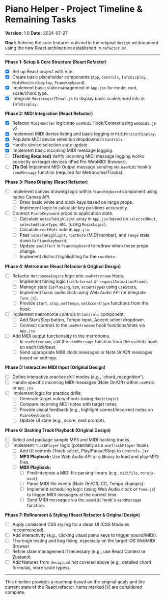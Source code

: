 # Piano Helper - Project Timeline & Remaining Tasks

**Version:** 1.0
**Date:** 2024-07-27

**Goal:** Achieve the core features outlined in the original `design.md` document using the new React architecture established in `refactor.md`.

--- 

**Phase 1: Setup & Core Structure (React Refactor)**

*   [x] Set up React project with Vite.
*   [x] Create basic placeholder components (`App`, `Controls`, `InfoDisplay`, `MidiMonitorDisplay`, `PianoKeyboard`).
*   [x] Implement basic state management in `App.jsx` for mode, root, scale/chord type.
*   [x] Integrate `MusicLogic`/`Tonal.js` to display basic scale/chord info in `InfoDisplay`.

**Phase 2: MIDI Integration (React Refactor)**

*   [x] Refactor `MidiHandler` logic into `useMidi` Hook/Context using `webmidi.js` v2.
*   [x] Implement MIDI device listing and basic logging in `MidiMonitorDisplay`.
*   [x] Populate MIDI device selection dropdowns in `Controls`.
*   [x] Handle device selection state update.
*   [x] Implement basic incoming MIDI message logging.
*   [ ] **(Testing Required)** Verify incoming MIDI message logging works correctly on target devices (iPad Pro WebMIDI Browser).
*   [ ] **(To Do)** Implement MIDI Output message sending via `useMidi` hook's `sendMessage` function (required for Metronome/Tracks).

**Phase 3: Piano Display (React Refactor)**

*   [ ] Implement canvas drawing logic within `PianoKeyboard` component using native Canvas API.
    *   [ ] Draw basic white and black keys based on range props.
    *   [ ] Implement logic to calculate key positions accurately.
*   [ ] Connect `PianoKeyboard` props to application state.
    *   [ ] Calculate `notesToHighlight` array in `App.jsx` based on `selectedRoot`, `selectedScaleType`, etc. (using `MusicLogic`).
    *   [ ] Calculate `rootMidi` note in `App.jsx`.
    *   [ ] Pass `notesToHighlight`, `rootNote` (MIDI number), and `range` state down to `PianoKeyboard`.
    *   [ ] Update `useEffect` in `PianoKeyboard` to redraw when these props change.
    *   [ ] Implement distinct highlighting for the `rootNote`.

**Phase 4: Metronome (React Refactor & Original Design)**

*   [ ] Refactor `MetronomeEngine` logic into `useMetronome` Hook.
    *   [ ] Implement timing logic (`setInterval` or `requestAnimationFrame`).
    *   [ ] Manage state (`isPlaying`, `bpm`, `accentType`) using `useState`.
    *   [ ] Implement basic audio click using Web Audio API (or integrate `Tone.js`).
    *   [ ] Provide `start`, `stop`, `setTempo`, `setAccentType` functions from the hook.
*   [ ] Implement metronome controls in `Controls` component.
    *   [ ] Add Start/Stop button, Tempo input, Accent select dropdown.
    *   [ ] Connect controls to the `useMetronome` hook functions/state via `App.jsx`.
*   [ ] Add MIDI output functionality to the metronome.
    *   [ ] In `useMetronome`, call the `sendMessage` function from the `useMidi` hook on each tick/beat.
    *   [ ] Send appropriate MIDI clock messages or Note On/Off messages based on settings.

**Phase 5: Interactive MIDI Input (Original Design)**

*   [ ] Define interactive practice drill modes (e.g., 'chord_recognition').
*   [ ] Handle specific incoming MIDI messages (Note On/Off) within `useMidi` or `App.jsx`.
*   [ ] Implement logic for practice drills:
    *   [ ] Generate target notes/chords (using `MusicLogic`).
    *   [ ] Compare incoming MIDI notes with target notes.
    *   [ ] Provide visual feedback (e.g., highlight correct/incorrect notes on `PianoKeyboard`).
    *   [ ] Update UI state (e.g., score, next prompt).

**Phase 6: Backing Track Playback (Original Design)**

*   [ ] Select and package sample MP3 and MIDI backing tracks.
*   [ ] Implement `TrackPlayer` logic (potentially as a `useTrackPlayer` hook).
    *   [ ] Add UI controls (Track select, Play/Pause/Stop) to `Controls.jsx`.
    *   [ ] **MP3 Playback:** Use Web Audio API or a library to load and play MP3 files.
    *   [ ] **MIDI Playback:** 
        *   [ ] Find/integrate a MIDI file parsing library (e.g., `midifile`, `tonejs-midi`).
        *   [ ] Parse MIDI file events (Note On/Off, CC, Tempo changes).
        *   [ ] Implement scheduling logic (using Web Audio clock or `Tone.js`) to trigger MIDI messages at the correct time.
        *   [ ] Send MIDI messages via the `useMidi` hook's `sendMessage` function.

**Phase 7: Refinement & Styling (React Refactor & Original Design)**

*   [ ] Apply consistent CSS styling for a clean UI (CSS Modules recommended).
*   [ ] Add interactivity (e.g., clicking visual piano keys to trigger sound/MIDI).
*   [ ] Thorough testing and bug fixing, especially on the target iOS WebMIDI Browser.
*   [ ] Refine state management if necessary (e.g., use React Context or Zustand).
*   [ ] Add features from `design.md` not covered above (e.g., detailed chord formulas, more scale types).

---

This timeline provides a roadmap based on the original goals and the current state of the React refactor. Items marked [x] are considered complete. 